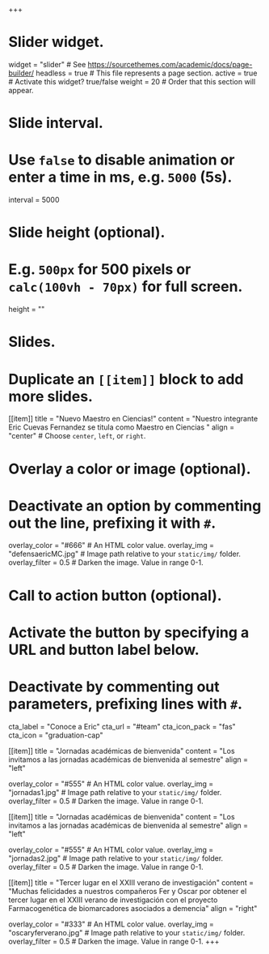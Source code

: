 +++
# Slider widget.
widget = "slider"  # See https://sourcethemes.com/academic/docs/page-builder/
headless = true  # This file represents a page section.
active = true  # Activate this widget? true/false
weight = 20  # Order that this section will appear.

# Slide interval.
# Use `false` to disable animation or enter a time in ms, e.g. `5000` (5s).
interval = 5000

# Slide height (optional).
# E.g. `500px` for 500 pixels or `calc(100vh - 70px)` for full screen.
height = ""

# Slides.
# Duplicate an `[[item]]` block to add more slides.
[[item]]
  title = "Nuevo Maestro en Ciencias!"
  content = "Nuestro integrante Eric Cuevas Fernandez se titula como Maestro en Ciencias "
  align = "center"  # Choose `center`, `left`, or `right`.

  # Overlay a color or image (optional).
  #   Deactivate an option by commenting out the line, prefixing it with `#`.
  overlay_color = "#666"  # An HTML color value.
  overlay_img = "defensaericMC.jpg"  # Image path relative to your `static/img/` folder.
  overlay_filter = 0.5  # Darken the image. Value in range 0-1.

  # Call to action button (optional).
  #   Activate the button by specifying a URL and button label below.
  #   Deactivate by commenting out parameters, prefixing lines with `#`.
  cta_label = "Conoce a Eric"
  cta_url = "#team"
  cta_icon_pack = "fas"
  cta_icon = "graduation-cap"

[[item]]
  title = "Jornadas académicas de bienvenida"
  content = "Los invitamos a las jornadas académicas de bienvenida al semestre"
  align = "left"

  overlay_color = "#555"  # An HTML color value.
  overlay_img = "jornadas1.jpg"  # Image path relative to your `static/img/` folder.
  overlay_filter = 0.5  # Darken the image. Value in range 0-1.

[[item]]
  title = "Jornadas académicas de bienvenida"
  content = "Los invitamos a las jornadas académicas de bienvenida al semestre"
  align = "left"

  overlay_color = "#555"  # An HTML color value.
  overlay_img = "jornadas2.jpg"  # Image path relative to your `static/img/` folder.
  overlay_filter = 0.5  # Darken the image. Value in range 0-1.
  
[[item]]
  title = "Tercer lugar en el XXIII verano de investigación"
  content = "Muchas felicidades a nuestros compañeros Fer y Oscar por obtener el tercer lugar en el XXIII verano de investigación con el proyecto Farmacogenética de biomarcadores asociados a demencia"
  align = "right"

  overlay_color = "#333"  # An HTML color value.
  overlay_img = "oscaryferverano.jpg"  # Image path relative to your `static/img/` folder.
  overlay_filter = 0.5  # Darken the image. Value in range 0-1.
+++
